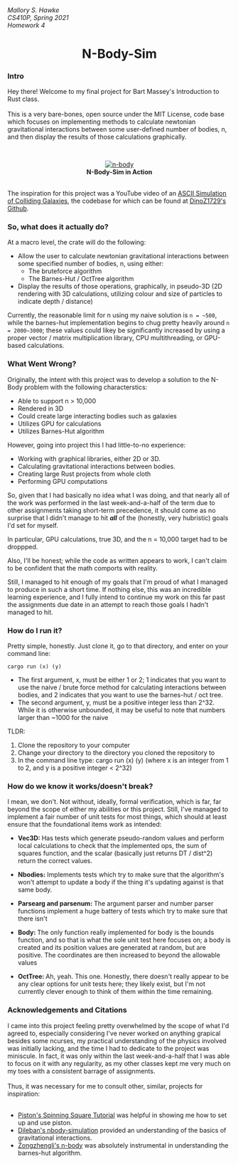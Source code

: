 <h6>
Mallory S. Hawke</br>
CS410P, Spring 2021</br>
Homework 4
</h6>
<div align = "center">
<h1>N-Body-Sim</h1>
</div>

<H3>Intro</H3>
Hey there! Welcome to my final project for Bart Massey's Introduction to Rust class.
</br></br>
This is a very bare-bones, open source under the MIT License, code base which focuses on implementing methods to calculate newtonian gravitational interactions between some user-defined number of bodies, n, and then display the results of those calculations graphically.

</br><div align ="center"><a href='https://postimages.org/' target='_blank'><img src='https://i.postimg.cc/3R29C44G/n-body.gif' border='0' alt='n-body'/></a></br><b>N-Body-Sim in Action</b></div>

</br>The inspiration for this project was a YouTube video of an <a href="https://www.youtube.com/watch?v=x62gOfZ9hCw">ASCII Simulation of Colliding Galaxies</a>, the codebase for which can be found at <a href="https://github.com/DinoZ1729/Galaxy">DinoZ1729's Github</a>.

<h3>So, what does it actually do?</h3>

At a macro level, the crate will do the following:
* Allow the user to calculate newtonian gravitational interactions between some specified number of bodies, n, using either:
    - The bruteforce algorithm
    - The Barnes-Hut / OctTree algorithm
* Display the results of those operations, graphically, in pseudo-3D (2D rendering with 3D calculations, utilizing colour and size of particles to indicate depth / distance)

Currently, the reasonable limit for n using my naive solution is `n = ~500`, while the barnes-hut implementation begins to chug pretty heavily around `n = 2000~3000`; these values could likey be significantly increased by using a proper vector / matrix multiplication library, CPU multithreading, or GPU-based calculations.

<h3>What Went Wrong?</h3>
Originally, the intent with this project was to develop a solution to the N-Body problem with the following characterstics:

* Able to support n > 10,000
* Rendered in 3D
* Could create large interacting bodies such as galaxies
* Utilizes GPU for calculations
* Utilizes Barnes-Hut algorithm

However, going into project this I had little-to-no experience:
* Working with graphical libraries, either 2D or 3D.
* Calculating gravitational interactions between bodies.
* Creating large Rust projects from whole cloth
* Performing GPU computations

So, given that I had basically no idea what I was doing, and that nearly all of the work was performed in the last week-and-a-half of the term due to other assignments taking short-term precedence, it should come as no surprise that I didn't manage to hit ***all*** of the (honestly, very hubristic) goals I'd set for myself. 

In particular, GPU calculations, true 3D, and the n = 10,000 target had to be droppped.

Also, I'll be honest; while the code as written appears to work, I can't claim to be confident that the math comports with reality.

Still, I managed to hit enough of my goals that I'm proud of what I managed to produce in such a short time. If nothing else, this was an incredible learning experience, and I fully intend to continue my work on this far past the assignments due date in an attempt to reach those goals I hadn't managed to hit.

<h3>How do I run it?</h3>

Pretty simple, honestly. Just clone it, go to that directory, and enter on your command line:

`cargo run (x) (y)`

- The first argument, x, must be either 1 or 2; 1 indicates that you want to use the naive / brute force method for calculating interactions between bodies, and 2 indicates that you want to use the barnes-hut / oct tree. 
- The second argument, y, must be a positive integer less than 2^32. While it is otherwise unbounded, it may be useful to note that numbers larger than ~1000 for the naive

TLDR:

1) Clone the repository to your computer
2) Change your directory to the directory you cloned the repository to
3) In the command line type: cargo run (x) (y) (where x is an integer from 1 to 2, and y is a positive integer < 2^32)

<h3>How do we know it works/doesn't break?</h3>

I mean, we don't. Not without, ideally, formal verification, which is far, far beyond the scope of either my abilities or this project. Still, I've managed to implement a fair number of unit tests for most things, which should at least ensure that the foundational items work as intended:
* <b>Vec3D: </b> Has tests which generate pseudo-random values and perform local calculations to check that the implemented ops, the sum of squares function, and the scalar (basically just returns DT / dist^2) return the correct values.

* <b>Nbodies:</b> Implements tests which try to make sure that the algorithm's won't attempt to update a body if the thing it's updating against is that same body.

* <b>Parsearg and parsenum: </b>The argument parser and number parser functions implement a huge battery of tests which try to make sure that there isn't

* <b>Body: </b>The only function really implemented for body is the bounds function, and so that is what the sole unit test here focuses on; a body is created and its position values are generated at random, but are positive. The coordinates are then increased to beyond the allowable values 

* <b>OctTree: </b>Ah, yeah. This one. Honestly, there doesn't really appear to be any clear options for unit tests here; they likely exist, but I'm not currently clever enough to think of them within the time remaining.

<h3>Acknowledgements and Citations</h3>
I came into this project feeling pretty overwhelmed by the scope of what I'd agreed to, especially considering I've never worked on anything grapical besides some ncurses, my practical
understanding of the physics involved was initially lacking, and the time I had to dedicate to the project was miniscule. In fact, it was only within the last week-and-a-half that I was
able to focus on it with any regularity, as my other classes kept me very much on my toes with a consistent barrage of assignments. 
</br></br>
Thus, it was necessary for me to consult other, similar, projects for inspiration:
</br></br>

- <a href = "https://github.com/PistonDevelopers/Piston-Tutorials/tree/master/getting-started">Piston's Spinning Square Tutorial</a> was helpful in showing me how to set up and use piston.
- <a href="https://github.com/dileban/nbody-simulation/blob/master/pnbody.c">Dileban's nbody-simulation</a> provided an understanding of the basics of gravitational interactions.
- <a href="https://github.com/zongzhengli/n-body/blob/master/Source/Octree.cs">Zongzhengli's n-body</a> was absolutely instrumental in understanding the barnes-hut algorithm.